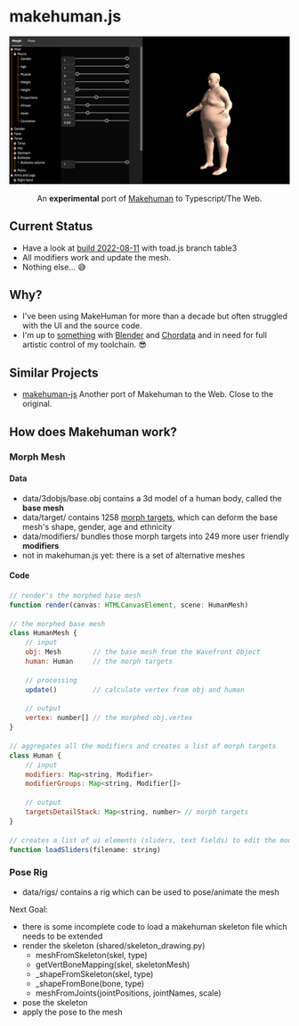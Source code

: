 # makehuman.js

<div style="text-align: center">
  <img src="data/screenshot.png" />

  An **experimental** port of [Makehuman](http://www.makehumancommunity.org) to Typescript/The Web.
</div>

## Current Status

* Have a look at [build 2022-08-11](https://markandre13.github.io/makehuman.js/) with toad.js branch table3
* All modifiers work and update the mesh.
* Nothing else... 😅

## Why?

* I've been using MakeHuman for more than a decade but often struggled with the UI and the source code.
* I'm up to [something](https://mark13.org) with [Blender](https://www.blender.org) and [Chordata](https://chordata.cc) and in need for full artistic control of my toolchain. 😎

## Similar Projects

* [makehuman-js](https://github.com/makehuman-js/makehuman-js) Another port of Makehuman to the Web. Close to the original.

## How does Makehuman work?

### Morph Mesh

#### Data

* data/3dobjs/base.obj contains a 3d model of a human body, called the **base mesh**
* data/target/ contains 1258 [morph targets](https://en.wikipedia.org/wiki/Morph_target_animation),
  which can deform the base mesh's shape, gender, age and ethnicity
* data/modifiers/ bundles those morph targets into 249 more user friendly **modifiers**
* not in makehuman.js yet: there is a set of alternative meshes

#### Code
```js
// render's the morphed base mesh
function render(canvas: HTMLCanvasElement, scene: HumanMesh)

// the morphed base mesh
class HumanMesh {
    // input
    obj: Mesh        // the base mesh from the Wavefront Object
    human: Human     // the morph targets

    // processing
    update()         // calculate vertex from obj and human

    // output
    vertex: number[] // the morphed obj.vertex
}

// aggregates all the modifiers and creates a list of morph targets
class Human {
    // input
    modifiers: Map<string, Modifier>
    modifierGroups: Map<string, Modifier[]>

    // output 
    targetsDetailStack: Map<string, number> // morph targets
}

// creates a list of ui elements (sliders, text fields) to edit the modifier values
function loadSliders(filename: string)
```

### Pose Rig

* data/rigs/ contains a rig which can be used to pose/animate the mesh

Next Goal:
* there is some incomplete code to load a makehuman skeleton file which needs
  to be extended
* render the skeleton (shared/skeleton_drawing.py)
  * meshFromSkeleton(skel, type)
  * getVertBoneMapping(skel, skeletonMesh)
  * _shapeFromSkeleton(skel, type)
  * _shapeFromBone(bone, type)
  * meshFromJoints(jointPositions, jointNames, scale)
* pose the skeleton
* apply the pose to the mesh
